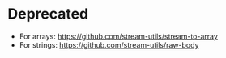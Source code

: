 
# Deprecated

- For arrays: https://github.com/stream-utils/stream-to-array
- For strings: https://github.com/stream-utils/raw-body
